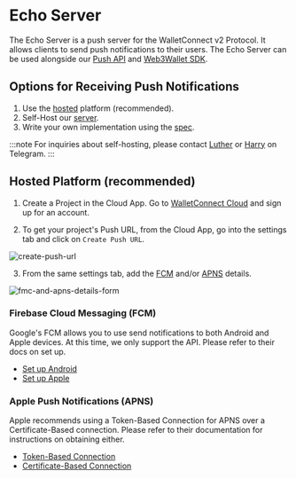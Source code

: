 # Echo Server

The Echo Server is a push server for the WalletConnect v2 Protocol. It allows clients to send push notifications to their users. The Echo Server can be used alongside our [Push API](../api/push.md) and [Web3Wallet SDK](../web3wallet/about.md).

## Options for Receiving Push Notifications

1. Use the [hosted](#hosted-platform-recommended) platform (recommended).
2. Self-Host our [server](https://github.com/WalletConnect/echo-server).
3. Write your own implementation using the [spec](../../specs/servers/echo/spec.md).

:::note
For inquiries about self-hosting, please contact [Luther](https://t.me/lutherwc) or [Harry](https://t.me/theharryet) on Telegram.
:::

## Hosted Platform (recommended)

1. Create a Project in the Cloud App. Go to [WalletConnect Cloud](https://cloud.walletconnect.com/) and sign up for an account.

2. To get your project's Push URL, from the Cloud App, go into the settings tab and click on `Create Push URL`.

![create-push-url](/assets/create-push-url.png)

3. From the same settings tab, add the [FCM](#firebase-cloud-messaging-fcm) and/or [APNS](#apple-push-notifications-apns) details.

![fmc-and-apns-details-form](/assets/apns-fmc-details.png)

### Firebase Cloud Messaging (FCM)

Google's FCM allows you to use send notifications to both Android and Apple devices. At this time, we only support the API. Please refer to their docs on set up.
- [Set up Android](https://firebase.google.com/docs/cloud-messaging/android/client)
- [Set up Apple](https://firebase.google.com/docs/cloud-messaging/ios/client)


### Apple Push Notifications (APNS)

Apple recommends using a Token-Based Connection for APNS over a Certificate-Based connection. Please refer to their documentation for instructions on obtaining either.

- [Token-Based Connection](https://developer.apple.com/documentation/usernotifications/setting_up_a_remote_notification_server/establishing_a_token-based_connection_to_apns) 
- [Certificate-Based Connection](https://developer.apple.com/documentation/usernotifications/setting_up_a_remote_notification_server/establishing_a_certificate-based_connection_to_apns)

